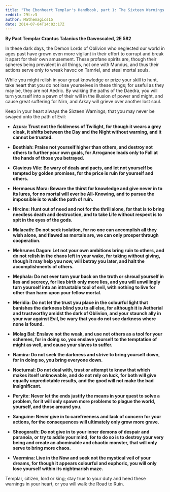 ```yaml
---
title: "The Ebonheart Templar's Handbook, part 1: The Sixteen Warnings of Evil"
reddit: 29trz3
author: Mathemagics15
date: 2014-07-04T14:02:17Z
---
```


**By Pact Templar Crantus Talanius the Dawnscaled, 2E 582**

In these dark days, the Demon Lords of Oblivion who neglected our world in ages past have grown even more vigilant in their effort to corrupt and break it apart for their own amusement. These profane spirits are, though their spheres being prevalent in all things, not one with Mundus, and thus their actions serve only to wreak havoc on Tamriel, and steal mortal souls.

While you might relish in your great knowledge or prize your skill to hunt, take heart that you do not lose yourselves in these things; for useful as they may be, they are not Aedric. By walking the paths of the Daedra, you will turn yourself into a pawn of their will in the illusion of power and might, and cause great suffering for Nirn, and Arkay will grieve over another lost soul.

Keep in your heart always the Sixteen Warnings; that you may never be swayed onto the path of Evil:

* **Azura: Trust not the fickleness of Twilight, for though it wears a grey cloak, it shifts between the Day and the Night without warning, and it cannot be trusted.**


* **Boethiah: Praise not yourself higher than others, and destroy not others to further your own goals, for Arrogance leads only to Fall at the hands of those you betrayed.**


* **Clavicus Vile: Be wary of deals and pacts, and let not yourself be tempted by golden promises, for the price is ruin for yourself and others.**


* **Hermaeus Mora: Beware the thirst for knowledge and give never in to its lures, for no mortal will ever be All-Knowing, and to pursue the impossible is to walk the path of ruin.**


* **Hircine: Hunt out of need and not for the thrill alone, for that is to bring needless death and destruction, and to take Life without respect is to spit in the eyes of the gods.**


* **Malacath: Do not seek isolation, for no one can accomplish all they wish alone, and flawed as mortals are, we can only prosper through cooperation.**


* **Mehrunes Dagon: Let not your own ambitions bring ruin to others, and do not relish in the chaos left in your wake, for taking without giving, though it may help you now, will betray you later, and halt the accomplishments of others.**


* **Mephala: Do not ever turn your back on the truth or shroud yourself in lies and secrecy, for lies birth only more lies, and you will unwillingly turn yourself into an intrustable tool of evil, with nothing to live for other than harm upon your fellow mortal.**


* **Meridia: Do not let the trust you place in the colourful light that banishes the darkness blind you to all else, for although it is Aetherial and trustworthy amidst the dark of Oblivion, and your staunch ally in your war against Evil, be wary that you do not see darkness where none is found.**


* **Molag Bal: Enslave not the weak, and use not others as a tool for your schemes, for in doing so, you enslave yourself to the temptation of might as well, and cause your slaves to suffer.**


* **Namira: Do not seek the darkness and strive to bring yourself down, for in doing so, you bring everyone down.**


* **Nocturnal: Do not deal with, trust or attempt to know that which makes itself unknowable, and do not rely on luck, for both will give equally unpredictable results, and the good will not make the bad insignificant.**


* **Peryite: Never let the ends justify the means in your quest to solve a problem, for it will only spawn more problems to plague the world, yourself, and those around you.**


* **Sanguine: Never give in to carefreeness and lack of concern for your actions, for the consequences will ultimately only grow more grave.**


* **Sheogorath: Do not give in to your inner demons of despair and paranoia, or try to addle your mind, for to do so is to destroy your very being and create an abominable and chaotic monster, that will only serve to bring more chaos.**


* **Vaermina: Live in the Now and seek not the mystical veil of your dreams, for though it appears colourful and euphoric, you will only lose yourself within its nightmarish maze.**


Templar, citizen, lord or king; stay true to your duty and heed these warnings in your heart, or you will walk the Road to Ruin.
